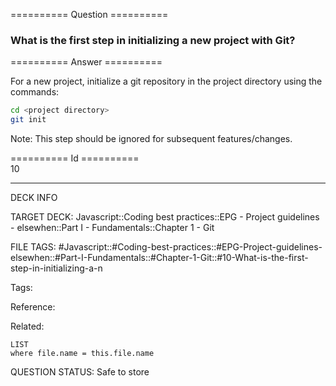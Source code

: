 ========== Question ==========  

### What is the first step in initializing a new project with Git?  

========== Answer ==========  

For a new project, initialize a git repository in the project directory using the commands:

```sh
cd <project directory>
git init
```

Note: This step should be ignored for subsequent features/changes.

========== Id ==========  
10

---

DECK INFO

TARGET DECK: Javascript::Coding best practices::EPG - Project guidelines - elsewhen::Part I - Fundamentals::Chapter 1 - Git

FILE TAGS: #Javascript::#Coding-best-practices::#EPG-Project-guidelines-elsewhen::#Part-I-Fundamentals::#Chapter-1-Git::#10-What-is-the-first-step-in-initializing-a-n

Tags:

Reference:

Related:

```dataview
LIST
where file.name = this.file.name
```

QUESTION STATUS: Safe to store
